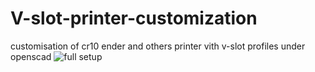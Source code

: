 # V-slot-printer-customization
customisation of cr10 ender and others printer vith v-slot profiles
under openscad
![full setup](https://user-images.githubusercontent.com/3267481/154484813-9d7b39f4-5314-415a-a2ea-eba73dd62291.jpg)
